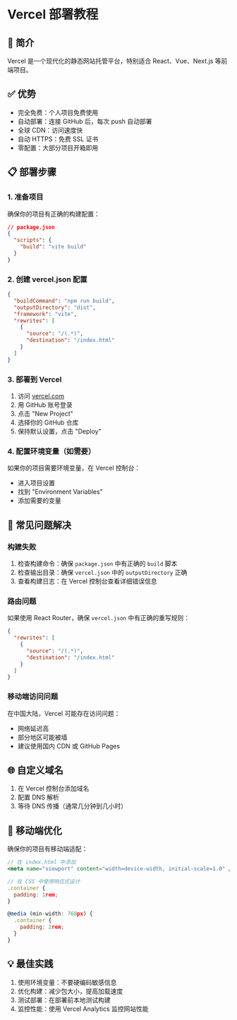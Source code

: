 # Vercel 部署教程

## 🚀 简介

Vercel 是一个现代化的静态网站托管平台，特别适合 React、Vue、Next.js 等前端项目。

## ✅ 优势

- 完全免费：个人项目免费使用
- 自动部署：连接 GitHub 后，每次 push 自动部署
- 全球 CDN：访问速度快
- 自动 HTTPS：免费 SSL 证书
- 零配置：大部分项目开箱即用

## 📋 部署步骤

### 1. 准备项目

确保你的项目有正确的构建配置：

```json
// package.json
{
  "scripts": {
    "build": "vite build"
  }
}
```

### 2. 创建 vercel.json 配置

```json
{
  "buildCommand": "npm run build",
  "outputDirectory": "dist",
  "framework": "vite",
  "rewrites": [
    {
      "source": "/(.*)",
      "destination": "/index.html"
    }
  ]
}
```

### 3. 部署到 Vercel

1. 访问 [vercel.com](https://vercel.com)
2. 用 GitHub 账号登录
3. 点击 "New Project"
4. 选择你的 GitHub 仓库
5. 保持默认设置，点击 "Deploy"

### 4. 配置环境变量（如需要）

如果你的项目需要环境变量，在 Vercel 控制台：
- 进入项目设置
- 找到 "Environment Variables"
- 添加需要的变量

## 🔧 常见问题解决

### 构建失败

1. 检查构建命令：确保 `package.json` 中有正确的 `build` 脚本
2. 检查输出目录：确保 `vercel.json` 中的 `outputDirectory` 正确
3. 查看构建日志：在 Vercel 控制台查看详细错误信息

### 路由问题

如果使用 React Router，确保 `vercel.json` 中有正确的重写规则：

```json
{
  "rewrites": [
    {
      "source": "/(.*)",
      "destination": "/index.html"
    }
  ]
}
```

### 移动端访问问题

在中国大陆，Vercel 可能存在访问问题：
- 网络延迟高
- 部分地区可能被墙
- 建议使用国内 CDN 或 GitHub Pages

## 🌐 自定义域名

1. 在 Vercel 控制台添加域名
2. 配置 DNS 解析
3. 等待 DNS 传播（通常几分钟到几小时）

## 📱 移动端优化

确保你的项目有移动端适配：

```jsx
// 在 index.html 中添加
<meta name="viewport" content="width=device-width, initial-scale=1.0" />

// 在 CSS 中使用响应式设计
.container {
  padding: 1rem;
}

@media (min-width: 768px) {
  .container {
    padding: 2rem;
  }
}
```

## 💡 最佳实践

1. 使用环境变量：不要硬编码敏感信息
2. 优化构建：减少包大小，提高加载速度
3. 测试部署：在部署前本地测试构建
4. 监控性能：使用 Vercel Analytics 监控网站性能
